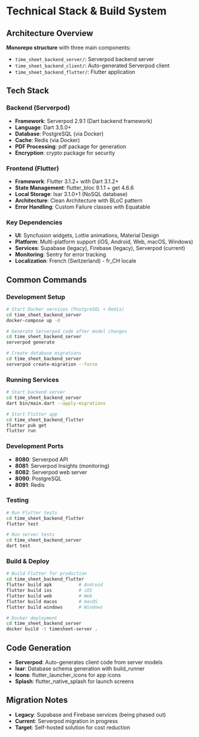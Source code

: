 # Technical Stack & Build System

## Architecture Overview
**Monorepo structure** with three main components:
- `time_sheet_backend_server/`: Serverpod backend server
- `time_sheet_backend_client/`: Auto-generated Serverpod client
- `time_sheet_backend_flutter/`: Flutter application

## Tech Stack

### Backend (Serverpod)
- **Framework**: Serverpod 2.9.1 (Dart backend framework)
- **Language**: Dart 3.5.0+
- **Database**: PostgreSQL (via Docker)
- **Cache**: Redis (via Docker)
- **PDF Processing**: pdf package for generation
- **Encryption**: crypto package for security

### Frontend (Flutter)
- **Framework**: Flutter 3.1.2+ with Dart 3.1.2+
- **State Management**: flutter_bloc 9.1.1 + get 4.6.6
- **Local Storage**: Isar 3.1.0+1 (NoSQL database)
- **Architecture**: Clean Architecture with BLoC pattern
- **Error Handling**: Custom Failure classes with Equatable

### Key Dependencies
- **UI**: Syncfusion widgets, Lottie animations, Material Design
- **Platform**: Multi-platform support (iOS, Android, Web, macOS, Windows)
- **Services**: Supabase (legacy), Firebase (legacy), Serverpod (current)
- **Monitoring**: Sentry for error tracking
- **Localization**: French (Switzerland) - fr_CH locale

## Common Commands

### Development Setup
```bash
# Start Docker services (PostgreSQL + Redis)
cd time_sheet_backend_server
docker-compose up -d

# Generate Serverpod code after model changes
cd time_sheet_backend_server
serverpod generate

# Create database migrations
cd time_sheet_backend_server
serverpod create-migration --force
```

### Running Services
```bash
# Start backend server
cd time_sheet_backend_server
dart bin/main.dart --apply-migrations

# Start Flutter app
cd time_sheet_backend_flutter
flutter pub get
flutter run
```

### Development Ports
- **8080**: Serverpod API
- **8081**: Serverpod Insights (monitoring)
- **8082**: Serverpod web server
- **8090**: PostgreSQL
- **8091**: Redis

### Testing
```bash
# Run Flutter tests
cd time_sheet_backend_flutter
flutter test

# Run server tests
cd time_sheet_backend_server
dart test
```

### Build & Deploy
```bash
# Build Flutter for production
cd time_sheet_backend_flutter
flutter build apk          # Android
flutter build ios          # iOS
flutter build web          # Web
flutter build macos        # macOS
flutter build windows      # Windows

# Docker deployment
cd time_sheet_backend_server
docker build -t timesheet-server .
```

## Code Generation
- **Serverpod**: Auto-generates client code from server models
- **Isar**: Database schema generation with build_runner
- **Icons**: flutter_launcher_icons for app icons
- **Splash**: flutter_native_splash for launch screens

## Migration Notes
- **Legacy**: Supabase and Firebase services (being phased out)
- **Current**: Serverpod migration in progress
- **Target**: Self-hosted solution for cost reduction